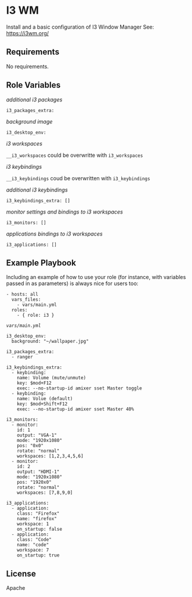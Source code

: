 I3 WM
=====

Install and a basic configuration of I3 Window Manager
See: https://i3wm.org/

Requirements
------------

No requirements.

Role Variables
--------------

*additional i3 packages*

    i3_packages_extra:

*background image*

    i3_desktop_env:

*i3 workspaces*

`__i3_workspaces` could be overwritte with `i3_workspaces`

*i3 keybindings*

`__i3_keybindings` coud be overwritten with `i3_keybindings`

*additional i3 keybindings*

    i3_keybindings_extra: []

*monitor settings and bindings to i3 workspaces*

    i3_monitors: []

*applications bindings to i3 workspaces*

    i3_applications: []

Example Playbook
----------------

Including an example of how to use your role (for instance, with variables passed in as parameters) is always nice for users too:

    - hosts: all
      vars_files:
        - vars/main.yml    
      roles:
        - { role: i3 }

*`vars/main.yml`*

    i3_desktop_env:
      background: "~/wallpaper.jpg"

    i3_packages_extra:
      - ranger

    i3_keybindings_extra:
      - keybinding:
        name: Volume (mute/unmute)
        key: $mod+F12
        exec: --no-startup-id amixer sset Master toggle
      - keybinding:
        name: Volue (default)
        key: $mod+Shift+F12
        exec: --no-startup-id amixer sset Master 40%

    i3_monitors:
      - monitor:
        id: 1
        output: "VGA-1"
        mode: "1920x1080"
        pos: "0x0"
        rotate: "normal"
        workspaces: [1,2,3,4,5,6]
      - monitor:
        id: 2
        output: "HDMI-1"
        mode: "1920x1080"
        pos: "1920x0"
        rotate: "normal"
        workspaces: [7,8,9,0]

    i3_applications:
      - application:
        class: "Firefox"
        name: "firefox"
        workspace: 1
        on_startup: false
      - application:
        class: "Code"
        name: "code"
        workspace: 7
        on_startup: true

License
-------

Apache
